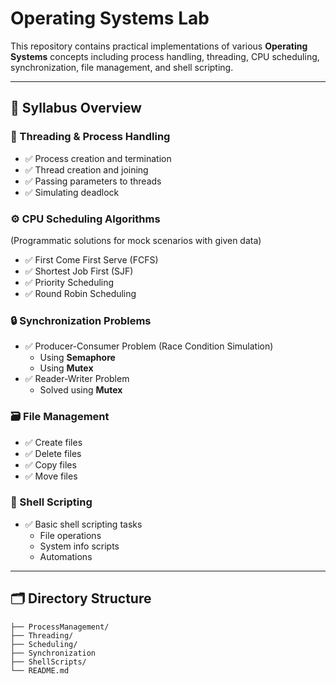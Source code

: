 # Operating Systems Lab

This repository contains practical implementations of various **Operating Systems** concepts including process handling, threading, CPU scheduling, synchronization, file management, and shell scripting.

---

## 📘 Syllabus Overview

### 🧵 Threading & Process Handling
- ✅ Process creation and termination
- ✅ Thread creation and joining
- ✅ Passing parameters to threads
- ✅ Simulating deadlock

### ⚙️ CPU Scheduling Algorithms
(Programmatic solutions for mock scenarios with given data)
- ✅ First Come First Serve (FCFS)
- ✅ Shortest Job First (SJF)
- ✅ Priority Scheduling
- ✅ Round Robin Scheduling

### 🔒 Synchronization Problems
- ✅ Producer-Consumer Problem (Race Condition Simulation)
  - Using **Semaphore**
  - Using **Mutex**
- ✅ Reader-Writer Problem
  - Solved using **Mutex**

### 🗃️ File Management
- ✅ Create files
- ✅ Delete files
- ✅ Copy files
- ✅ Move files

### 🐚 Shell Scripting
- ✅ Basic shell scripting tasks
  - File operations
  - System info scripts
  - Automations

---

## 🗂️ Directory Structure

```plaintext
├── ProcessManagement/
├── Threading/
├── Scheduling/
├── Synchronization
├── ShellScripts/
└── README.md

